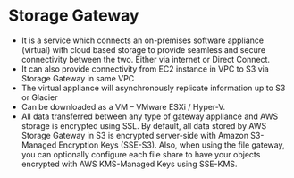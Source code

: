 # Storage Gateway

* It is a service which connects an on-premises software appliance \(virtual\) with cloud based storage to provide seamless and secure connectivity between the two. Either via internet or Direct Connect.
* It can also provide connectivity from EC2 instance in VPC to S3 via Storage Gateway in same VPC
* The virtual appliance will asynchronously replicate information up to S3 or Glacier
* Can be downloaded as a VM – VMware ESXi / Hyper-V.
* All data transferred between any type of gateway appliance and AWS storage is encrypted using SSL. By default, all data stored by AWS Storage Gateway in S3 is encrypted server-side with Amazon S3-Managed Encryption Keys \(SSE-S3\). Also, when using the file gateway, you can optionally configure each file share to have your objects encrypted with AWS KMS-Managed Keys using SSE-KMS.



